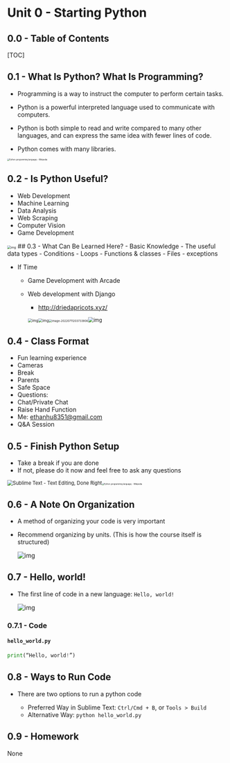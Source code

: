 # Unit 0 - Starting Python
## 0.0 - Table of Contents

[TOC]
## 0.1 - What Is Python? What Is Programming?

 - Programming is a way to instruct the computer to perform certain tasks. 

 - Python is a powerful interpreted language used to communicate with computers.

 - Python is both simple to read and write compared to many other languages, and can express the same idea with fewer lines of code. 

 - Python comes with many libraries.

<img src="assets/1200px-Python-logo-notext.svg.png" alt="Python (programming language) - Wikipedia" style="zoom:30%;" />

## 0.2 - Is Python Useful?

 - Web Development
 - Machine Learning
 - Data Analysis
 - Web Scraping
 - Computer Vision
 - Game Development

<img src="assets/17EY6SkYxUC6yudJAZ9UV1kasBbxFpi9PG1RlbQkb-8iVRV2w2x6t7hz4Jy2dwpOxYMhfJMXfDNcn_-L4PotA45iEeMgWVyCKe4D_DnVZmYpK8jFK0dhTTTrQFe-CsqKuA9r3VZ72TJijBFc5pHv.png" alt="img" style="zoom:50%;" />
## 0.3 - What Can Be Learned Here?
 - Basic Knowledge
   - The useful data types
   - Conditions
   - Loops
   - Functions & classes
   - Files
   - exceptions
   
 - If Time
   - Game Development with Arcade
   
   - Web development with Django
   
     - http://driedapricots.xyz/
   
     <img src="assets/ipjfh9uv_TJ2uaIAHGhyfTGQ8P6dPrbfODfvT3eFPqIUFIlDCt3dU5_0_KKqSXtwQtmCKMOTS0bE6AiWiTmxd0mbDvwhdbSa5mK_X0fCrxNg5FggW19UamhU41g6qyKOPoDzWwDQbE2t7_J7Degr.png" alt="img" style="zoom: 60%;" /><img src="assets/OHS08JG1m0q8gmtCUHGmNDbuJ180WrFdW6dZHSc0z8CrSMJsVLeGRkIKoyaBr8KptIYaf-KGzy9mgiXKU1vwSbXJzjc9nzHngECtka3eOf52ElhMkN_aLCDls6KnYtyWzvDYjMGPN38arpR3WlFA.png" alt="img" style="zoom: 60%;" /><img src="assets/image-20220711203733806.png" alt="image-20220711203733806" style="zoom:45%;" /><img src="assets/GO7zFLH8JSaa5Y6qFvggnbhWZYjVBpw5s2OwD2ToKXY9RxnuGdSvA1K1195-wWAPTBcOsWFqdF2YS-IHRmTtDhABqi_s_AURrRflouRnvbDlcDIqzkkilmVFXFFQAT5nlagD7NnilxEsjG_1fvDF.png" alt="img" style="zoom:80%;" />

## 0.4 - Class Format

 - Fun learning experience
 - Cameras
 - Break
 - Parents
 - Safe Space
 - Questions:
 - Chat/Private Chat
 - Raise Hand Function
 - Me: [ethanhu8351@gmail.com](mailto:ethanhu8351@gmail.com)
 - Q&A Session

## 0.5 - Finish Python Setup

- Take a break if you are done
- If not, please do it now and feel free to ask any questions

<img src="assets/sublime_text-16573224375639.png" alt="Sublime Text - Text Editing, Done Right" style="zoom:80%;" /><img src="assets/1200px-Python-logo-notext.svg.png" alt="Python (programming language) - Wikipedia" style="zoom:30%;" />

## 0.6 - A Note On Organization

- A method of organizing your code is very important

- Recommend organizing by units. (This is how the course itself is structured)

  ![img](assets/xKHVeDNUk-ElzyGExw30w5LGnGvc8sdvwTrZf61o3cPbUhplOs_qUg3BGFmSt1kPufdpHgeeO-i68xIsc3nQ4wQUIc2hZCznQGgbSRja7GwIU8rK7gfN8mDy0ITt3doY8gFYVRoYtFpWs2XieC16jA.png)

## 0.7 - Hello, world!

- The first line of code in a new language: `Hello, world!`

  ![img](assets/bpKZwkUkphlDuWS9eXDMPkICFtaBdzleNEe-EUTYBmY5XlozhsOi4jfDOnL0cA3FbT868KBY-Fb-6Pao5mNYZMZrdaZdNi03lCakgSw4oyoLGdmikTca-WQSSdfCjdvbKxMlyfoRDSvj7VMe8ISM.png)
  

### 0.7.1 - Code

#### `hello_world.py`

```python
print(“Hello, world!”)
```
## 0.8 - Ways to Run Code

- There are two options to run a python code

  - Preferred Way in Sublime Text: `Ctrl/Cmd + B`, or `Tools > Build`
  - Alternative Way: `python hello_world.py`

## 0.9 - Homework

None

